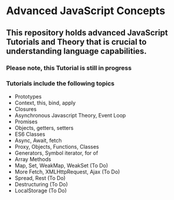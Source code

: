 # Advanced JavaScript Concepts

## This repository holds advanced JavaScript Tutorials and Theory that is crucial to understanding language capabilities.

### Please note, this Tutorial is still in progress

### Tutorials include the following topics

* Prototypes
* Context, this, bind, apply
* Closures
* Asynchronous Javascript Theory, Event Loop
* Promises
* Objects, getters, setters
* ES6 Classes
* Async, Await, fetch
* Proxy, Objects, Functions, Classes
* Generators, Symbol iterator, for of
* Array Methods
* Map, Set, WeakMap, WeakSet (To Do)
* More Fetch, XMLHttpRequest, Ajax (To Do)
* Spread, Rest (To Do)
* Destructuring (To Do)
* LocalStorage (To Do)

